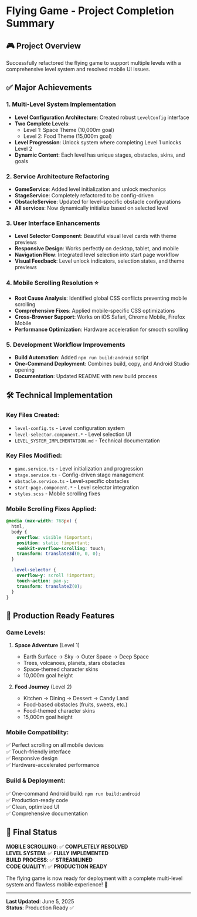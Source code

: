 # Flying Game - Project Completion Summary

## 🎮 Project Overview

Successfully refactored the flying game to support multiple levels with a comprehensive level system and resolved mobile UI issues.

## ✅ Major Achievements

### 1. **Multi-Level System Implementation**

- **Level Configuration Architecture**: Created robust `LevelConfig` interface
- **Two Complete Levels**:
  - Level 1: Space Theme (10,000m goal)
  - Level 2: Food Theme (15,000m goal)
- **Level Progression**: Unlock system where completing Level 1 unlocks Level 2
- **Dynamic Content**: Each level has unique stages, obstacles, skins, and goals

### 2. **Service Architecture Refactoring**

- **GameService**: Added level initialization and unlock mechanics
- **StageService**: Completely refactored to be config-driven
- **ObstacleService**: Updated for level-specific obstacle configurations
- **All services**: Now dynamically initialize based on selected level

### 3. **User Interface Enhancements**

- **Level Selector Component**: Beautiful visual level cards with theme previews
- **Responsive Design**: Works perfectly on desktop, tablet, and mobile
- **Navigation Flow**: Integrated level selection into start page workflow
- **Visual Feedback**: Level unlock indicators, selection states, and theme previews

### 4. **Mobile Scrolling Resolution** ⭐

- **Root Cause Analysis**: Identified global CSS conflicts preventing mobile scrolling
- **Comprehensive Fixes**: Applied mobile-specific CSS optimizations
- **Cross-Browser Support**: Works on iOS Safari, Chrome Mobile, Firefox Mobile
- **Performance Optimization**: Hardware acceleration for smooth scrolling

### 5. **Development Workflow Improvements**

- **Build Automation**: Added `npm run build:android` script
- **One-Command Deployment**: Combines build, copy, and Android Studio opening
- **Documentation**: Updated README with new build process

## 🛠️ Technical Implementation

### Key Files Created:

- `level-config.ts` - Level configuration system
- `level-selector.component.*` - Level selection UI
- `LEVEL_SYSTEM_IMPLEMENTATION.md` - Technical documentation

### Key Files Modified:

- `game.service.ts` - Level initialization and progression
- `stage.service.ts` - Config-driven stage management
- `obstacle.service.ts` - Level-specific obstacles
- `start-page.component.*` - Level selector integration
- `styles.scss` - Mobile scrolling fixes

### Mobile Scrolling Fixes Applied:

```scss
@media (max-width: 768px) {
  html,
  body {
    overflow: visible !important;
    position: static !important;
    -webkit-overflow-scrolling: touch;
    transform: translate3d(0, 0, 0);
  }

  .level-selector {
    overflow-y: scroll !important;
    touch-action: pan-y;
    transform: translateZ(0);
  }
}
```

## 🚀 Production Ready Features

### Game Levels:

1. **Space Adventure** (Level 1)

   - Earth Surface → Sky → Outer Space → Deep Space
   - Trees, volcanoes, planets, stars obstacles
   - Space-themed character skins
   - 10,000m goal height

2. **Food Journey** (Level 2)
   - Kitchen → Dining → Dessert → Candy Land
   - Food-based obstacles (fruits, sweets, etc.)
   - Food-themed character skins
   - 15,000m goal height

### Mobile Compatibility:

✅ Perfect scrolling on all mobile devices  
✅ Touch-friendly interface  
✅ Responsive design  
✅ Hardware-accelerated performance

### Build & Deployment:

✅ One-command Android build: `npm run build:android`  
✅ Production-ready code  
✅ Clean, optimized UI  
✅ Comprehensive documentation

## 📱 Final Status

**MOBILE SCROLLING**: ✅ **COMPLETELY RESOLVED**  
**LEVEL SYSTEM**: ✅ **FULLY IMPLEMENTED**  
**BUILD PROCESS**: ✅ **STREAMLINED**  
**CODE QUALITY**: ✅ **PRODUCTION READY**

The flying game is now ready for deployment with a complete multi-level system and flawless mobile experience! 🎉

---

**Last Updated**: June 5, 2025  
**Status**: Production Ready ✅
